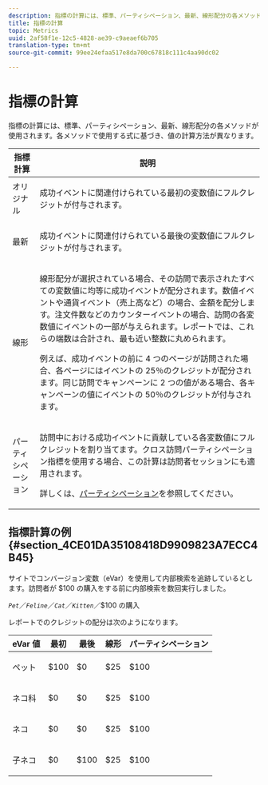 ```yaml
---
description: 指標の計算には、標準、パーティシペーション、最新、線形配分の各メソッドが使用されます。各メソッドで使用する式に基づき、値の計算方法が異なります。
title: 指標の計算
topic: Metrics
uuid: 2af58f1e-12c5-4828-ae39-c9aeaef6b705
translation-type: tm+mt
source-git-commit: 99ee24efaa517e8da700c67818c111c4aa90dc02

---
```



# 指標の計算

指標の計算には、標準、パーティシペーション、最新、線形配分の各メソッドが使用されます。各メソッドで使用する式に基づき、値の計算方法が異なります。

<table id="table_6F81A12174D84124B7FD81FBBEDF18A2"> 
 <thead> 
  <tr> 
   <th colname="col1" class="entry"> 指標計算 </th> 
   <th colname="col2" class="entry"> 説明 </th> 
  </tr> 
 </thead>
 <tbody> 
  <tr> 
   <td colname="col1"> オリジナル </td> 
   <td colname="col2"> <p>成功イベントに関連付けられている最初の変数値にフルクレジットが付与されます。 </p> </td> 
  </tr> 
  <tr> 
   <td colname="col1"> 最新 </td> 
   <td colname="col2"> <p>成功イベントに関連付けられている最後の変数値にフルクレジットが付与されます。 </p> </td> 
  </tr> 
  <tr> 
   <td colname="col1"> 線形 </td> 
   <td colname="col2"> <p>線形配分が選択されている場合、その訪問で表示されたすべての変数値に均等に成功イベントが配分されます。数値イベントや通貨イベント（<span class="term">売上高</span>など）の場合、金額を配分します。<span class="term">注文件数</span>などのカウンターイベントの場合、訪問の各変数値にイベントの一部が与えられます。レポートでは、これらの端数は合計され、最も近い整数に丸められます。 </p> <p>例えば、成功イベントの前に 4 つのページが訪問された場合、各ページにはイベントの 25％のクレジットが配分されます。同じ訪問で<span class="varname">キャンペーン</span>に 2 つの値がある場合、各キャンペーンの値にイベントの 50％のクレジットが付与されます。 </p> </td> 
  </tr> 
  <tr> 
   <td colname="col1"> パーティシペーション </td> 
   <td colname="col2"> <p>訪問中における成功イベントに貢献している各変数値にフルクレジットを割り当てます。クロス訪問パーティシペーション指標を使用する場合、この計算は訪問者セッションにも適用されます。 </p> <p>詳しくは、<a href="/help/components/c-variables/c-metrics/metrics-participation.md"  >パーティシペーション</a>を参照してください。 </p> </td> 
  </tr> 
 </tbody> 
</table>

## 指標計算の例 {#section_4CE01DA35108418D9909823A7ECC4B45}

サイトでコンバージョン変数（eVar）を使用して内部検索を追跡しているとします。訪問者が $100 の購入をする前に内部検索を数回実行しました。

*`Pet`*／*`Feline`*／*`Cat`*／*`Kitten`*／$100 の購入

レポートでのクレジットの配分は次のようになります。

<table id="table_91A7244E77854838A8392B49366FB445"> 
 <thead> 
  <tr> 
   <th colname="col1" class="entry"> eVar 値 </th> 
   <th colname="col2" class="entry"> 最初 </th> 
   <th colname="col3" class="entry"> 最後 </th> 
   <th colname="col4" class="entry"> 線形 </th> 
   <th colname="col5" class="entry"> パーティシペーション </th> 
  </tr> 
 </thead>
 <tbody> 
  <tr> 
   <td colname="col1"> <p>ペット </p> </td> 
   <td colname="col2"> <p>$100 </p> </td> 
   <td colname="col3"> <p>$0 </p> </td> 
   <td colname="col4"> <p>$25 </p> </td> 
   <td colname="col5"> <p>$100 </p> </td> 
  </tr> 
  <tr> 
   <td colname="col1"> <p>ネコ科 </p> </td> 
   <td colname="col2"> <p>$0 </p> </td> 
   <td colname="col3"> <p>$0 </p> </td> 
   <td colname="col4"> <p>$25 </p> </td> 
   <td colname="col5"> <p>$100 </p> </td> 
  </tr> 
  <tr> 
   <td colname="col1"> <p>ネコ </p> </td> 
   <td colname="col2"> <p>$0 </p> </td> 
   <td colname="col3"> <p>$0 </p> </td> 
   <td colname="col4"> <p>$25 </p> </td> 
   <td colname="col5"> <p>$100 </p> </td> 
  </tr> 
  <tr> 
   <td colname="col1"> <p>子ネコ </p> </td> 
   <td colname="col2"> <p>$0 </p> </td> 
   <td colname="col3"> <p>$100 </p> </td> 
   <td colname="col4"> <p>$25 </p> </td> 
   <td colname="col5"> <p>$100 </p> </td> 
  </tr> 
 </tbody> 
</table>

